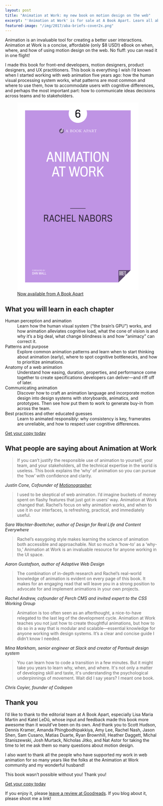 ```yaml
---
layout: post
title: "Animation at Work: my new book on motion design on the web"
excerpt: "'Animation at Work' is for sale at A Book Apart. Learn all about how to bring your designs to life, on the web, across teams, in your users' minds."
featured-image: "/img/2017/aba-briefs-cover2x.png"
---
```


Animation is an invaluable tool for creating a better user interactions. Animation at Work is a concise, affordable (only $8 USD!) eBook on when, where, and how of using motion design on the web. No fluff: you can read it in one flight!

I made this book for front-end developers, motion designers, product designers, and UX practitioners. This book is everything I wish I’d known when I started working with web animation five years ago: how the human visual processing system works, what patterns are most common and where to use them, how to accommodate users with cognitive differences, and perhaps the most important part: how to communicate ideas decisions across teams and to stakeholders.

<figure>
<a href="https://abookapart.com/products/animation-at-work"><img src="/img/2017/aba-briefs-cover.png" srcset="/img/2017/aba-briefs-cover2x.png 2x" width="400" height="619" alt="Animation at Work book cover with foreward by Dan Mall."></a>
<figcaption><a href="https://abookapart.com/products/animation-at-work">Now available from A Book Apart</a></figcaption>
</figure>

## What you will learn in each chapter

<dl>
    <dt>Human perception and animation</dt>
    <dd>Learn how the human visual system (“the brain’s GPU”) works, and how animation alleviates cognitive load, what the cone of vision is and why it’s a big deal, what change blindness is and how “animacy” can correct it.</dd>
    <dt>Patterns and purpose</dt>
    <dd>Explore common animation patterns and learn when to start thinking about animation (early), where to spot cognitive bottlenecks, and how to prioritize animations.</dd>
    <dt>Anatomy of a web animation</dt>
    <dd>Understand how easing, duration, properties, and performance come together to create specifications developers can deliver—and riff off of later.</dd>
    <dt>Communicating animation</dt>
    <dd>Discover how to craft an animation language and incorporate motion design into design systems with storyboards, animatics, and prototypes. Then see how put them to work to generate buy-in from across the team.</dd>
    <dt>Best practices and other educated guesses</dt>
    <dd>Learn to animated responsibly: why consistency is key, framerates are unreliable, and how to respect user cognitive differences.</dd>
</dl>

<p class="cta"><a class="button" href="https://abookapart.com/products/animation-at-work">Get your copy today</a></p>

## What people are saying about Animation at Work
<blockquote>If you can’t justify the responsible use of animation to yourself, your team, and your stakeholders, all the technical expertise in the world is useless. This book explains the ‘why’ of animation so you can pursue the ‘how’ with confidence and clarity.
</blockquote>
<cite>Justin Cone, Cofounder of <a href="http://motionographer.com/">Motionographer</a></cite>

<blockquote>I used to be skeptical of web animation. I’d imagine buckets of money spent on flashy features that just got in users’ way. Animation at Work changed that. Rachel’s focus on why animation works, and when to use it in our interfaces, is refreshing, practical, and immediately useful.
</blockquote>
<cite>Sara Wachter-Boettcher, author of <i>Design for Real Life and Content Everywhere</i></cite>

<blockquote>Rachel’s easygoing style makes learning the science of animation both accessible and approachable. Not so much a ‘how-to’ as a ‘why-to,’ Animation at Work is an invaluable resource for anyone working in the UI space.
</blockquote>
<cite>Aaron Gustafson, author of Adaptive Web Design</cite>

<blockquote>The combination of in-depth research and Rachel’s real-world knowledge of animation is evident on every page of this book. It makes for an engaging read that will leave you in a strong position to advocate for and implement animations in your own projects.
</blockquote>
<cite>Rachel Andrew, cofounder of Perch CMS and invited expert to the CSS Working Group</cite>

<blockquote>Animation is too often seen as an afterthought, a nice-to-have relegated to the last leg of the development cycle. Animation at Work teaches you not just how to create thoughtful animations, but how to do so in a way that is modular and scalable—essential knowledge for anyone working with design systems. It’s a clear and concise guide I didn’t know I needed.
</blockquote>
<cite>Mina Markham, senior engineer at Slack and creator of Pantsuit design system</cite>

<blockquote>You can learn how to code a transition in a few minutes. But it might take you years to learn why, when, and where. It's not only a matter of developing skill and taste, it's understanding the psychological underpinnings of movement. Wait did I say years? I meant one book.
</blockquote>
<cite>Chris Coyier, founder of Codepen</cite>

## Thank you
I’d like to thank to the editorial team at A Book Apart, especially Lisa Maria Martin and Katel LeDû, whose input and feedback made this book more awesome than it would’ve been on its own. And thank you to Scott Hudson, Dennis Kramer, Amanda Phingbodhipakkiya, Amy Lee, Rachel Nash, Jason Shen, Sam Cusano, Matias Duarte, Ryan Brownhill, Heather Daggett, Michal Staniszewski, Josh Murtack, Nicholas Jitko, and Nat Astor for taking the time to let me ask them so many questions about motion design.

I also want to thank all the people who have supported my work in web animation for so many years like the folks at the Animation at Work community and my wonderful husband!

This book wasn’t possible without you! Thank you!

<p class="cta"><a class="button" href="https://abookapart.com/products/animation-at-work">Get your copy today</a></p>

If you enjoy it, please [leave a review at Goodreads](https://www.goodreads.com/book/show/35852738-animation-at-work). If you blog about it, please shoot me a link!
